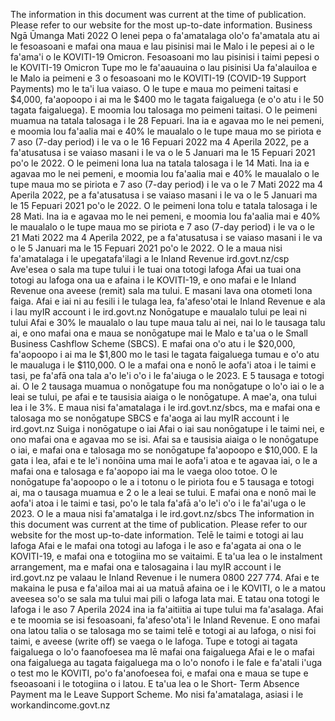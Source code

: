 The information in this document was current at the time of publication. Please refer to our website for the most up-to-date information. Business Ngā Ūmanga Mati 2022 O lenei pepa o fa'amatalaga olo'o fa'amatala atu ai le fesoasoani e mafai ona maua e lau pisinisi mai le Malo i le pepesi ai o le fa'ama'i o le KOVITI-19 Omicron. Fesoasoani mo lau pisinisi i taimi pepesi o le KOVITI-19 Omicron Tupe mo le fa'aauauina o lau pisinisi Ua fa'alauiloa e le Malo ia peimeni e 3 o fesoasoani mo le KOVITI-19 (COVID-19 Support Payments) mo le ta'i lua vaiaso. O le tupe e maua mo peimeni taitasi e $4,000, fa'aopoopo i ai ma le $400 mo le tagata faigaluega (e o'o atu i le 50 tagata faigaluega). E moomia lou talosaga mo peimeni taitasi. O le peimeni muamua na tatala talosaga i le 28 Fepuari. Ina ia e agavaa mo le nei pemeni, e moomia lou fa'aalia mai e 40% le maualalo o le tupe maua mo se piriota e 7 aso (7-day period) i le va o le 16 Fepuari 2022 ma 4 Aperila 2022, pe a fa'atusatusa i se vaiaso masani i le va o le 5 Januari ma le 15 Fepuari 2021 po'o le 2022. O le peimeni lona lua na tatala talosaga i le 14 Mati. Ina ia e agavaa mo le nei pemeni, e moomia lou fa'aalia mai e 40% le maualalo o le tupe maua mo se piriota e 7 aso (7-day period) i le va o le 7 Mati 2022 ma 4 Aperila 2022, pe a fa'atusatusa i se vaiaso masani i le va o le 5 Januari ma le 15 Fepuari 2021 po'o le 2022. O le peimeni lona tolu e tatala talosaga i le 28 Mati. Ina ia e agavaa mo le nei pemeni, e moomia lou fa'aalia mai e 40% le maualalo o le tupe maua mo se piriota e 7 aso (7-day period) i le va o le 21 Mati 2022 ma 4 Aperila 2022, pe a fa'atusatusa i se vaiaso masani i le va o le 5 Januari ma le 15 Fepuari 2021 po'o le 2022. O le a maua nisi fa'amatalaga i le upegatafa'ilagi a le Inland Revenue ird.govt.nz/csp Ave'esea o sala ma tupe tului i le tuai ona totogi lafoga Afai ua tuai ona totogi au lafoga ona ua e afaina i le KOVITI-19, e ono mafai e le Inland Revenue ona aveese (remit) sala ma tului. E masani lava ona otometi lona faiga. Afai e iai ni au fesili i le tulaga lea, fa'afeso'otai le Inland Revenue e ala i lau myIR account i le ird.govt.nz Nonōgatupe e maualalo tului pe leai ni tului Afai e 30% le maualalo o lau tupe maua talu ai nei, nai lo le tausaga talu ai, e ono mafai ona e maua se nonōgatupe mai le Malo e ta'ua o le Small Business Cashflow Scheme (SBCS). E mafai ona o'o atu i le $20,000, fa'aopoopo i ai ma le $1,800 mo le tasi le tagata faigaluega tumau e o'o atu le maualuga i le $110,000. O le a mafai ona e nonō le aofa'i atoa i le taimi e tasi, pe fa'afā ona tala a'o le'i o'o i le fa'aiuga o le 2023. E 5 tausaga e totogi ai. O le 2 tausaga muamua o nonōgatupe fou ma nonōgatupe o lo'o iai o le a leai se tului, pe afai e te tausisia aiaiga o le nonōgatupe. A mae'a, ona tului lea i le 3%. E maua nisi fa'amatalaga i le ird.govt.nz/sbcs, ma e mafai ona e talosaga mo se nonōgatupe SBCS e fa'aoga ai lau myIR account i le ird.govt.nz Suiga i nonōgatupe o iai Afai o iai sau nonōgatupe i le taimi nei, e ono mafai ona e agavaa mo se isi. Afai sa e tausisia aiaiga o le nonōgatupe o iai, e mafai ona e talosaga mo se nonōgatupe fa'aopoopo e $10,000. E la gata i lea, afai e te le'i nonōina uma mai le aofa'i atoa e te agavaa iai, o le a mafai ona e talosaga e fa'aopopo iai ma le vaega oloo totoe. O le nonōgatupe fa'aopoopo o le a i totonu o le piriota fou e 5 tausaga e totogi ai, ma o tausaga muamua e 2 o le a leai se tului. E mafai ona e nonō mai le aofa'i atoa i le taimi e tasi, po'o le tala fa'afā a'o le'i o'o i le fa'ai'uga o le 2023. O le a maua nisi fa'amatalga i le ird.govt.nz/sbcs The information in this document was current at the time of publication. Please refer to our website for the most up-to-date information. Telē le taimi e totogi ai lau lafoga Afai e le mafai ona totogi au lafoga i le aso e fa'agata ai ona o le KOVITI-19, e mafai ona e totogiina mo se vaitaimi. E ta'ua lea o le instalment arrangement, ma e mafai ona e talosagaina i lau myIR account i le ird.govt.nz pe valaau le Inland Revenue i le numera 0800 227 774. Afai e te makaina le pusa e fa'ailoa mai ai ua matuā afaina oe i le KOVITI, o le a matou aveesea so'o se sala ma tului mai pili o lafoga lata mai. E tatau ona totogi le lafoga i le aso 7 Aperila 2024 ina ia fa'aitiitia ai tupe tului ma fa'asalaga. Afai e te moomia se isi fesoasoani, fa'afeso'ota'i le Inland Revenue. E ono mafai ona latou talia o se talosaga mo se taimi telē e totogi ai au lafoga, o nisi foi taimi, e aveese (write off) se vaega o le lafoga. Tupe e totogi ai tagata faigaluega o lo'o faanofoesea ma lē mafai ona faigaluega Afai e le o mafai ona faigaluega au tagata faigaluega ma o lo'o nonofo i le fale e fa'atali i'uga o test mo le KOVITI, po'o fa'anofoesea foi, e mafai ona e maua se tupe e fseoasoani i le totogiina o i latou. E ta'ua lea o le Short- Term Absence Payment ma le Leave Support Scheme. Mo nisi fa'amatalaga, asiasi i le workandincome.govt.nz
